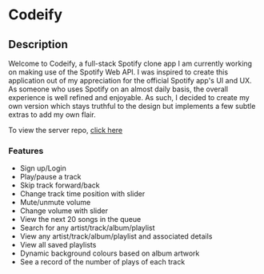 # Codeify

## Description

Welcome to Codeify, a full-stack Spotify clone app I am currently working on making use of the Spotify Web API. I was inspired to create this application out of my appreciation for the official Spotify app's UI and UX. As someone who uses Spotify on an almost daily basis, the overall experience is well refined and enjoyable. As such, I decided to create my own version which stays truthful to the design but implements a few subtle extras to add my own flair.

To view the server repo, [click here](https://github.com/Satokii/spoti-server)

### Features

- Sign up/Login
- Play/pause a track
- Skip track forward/back
- Change track time position with slider
- Mute/unmute volume
- Change volume with slider
- View the next 20 songs in the queue
- Search for any artist/track/album/playlist
- View any artist/track/album/playlist and associated details
- View all saved playlists
- Dynamic background colours based on album artwork
- See a record of the number of plays of each track
